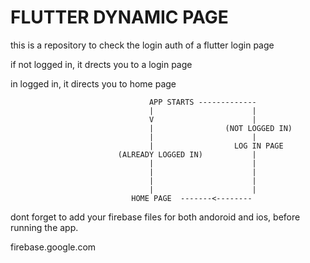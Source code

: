 # FLUTTER DYNAMIC PAGE

this is a repository to check the login auth of a flutter login page

if not logged in, it drects you to a login page

in logged in, it directs you to home page


                                   APP STARTS ------------- 
                                   |                      |
                                   V                      |
                                   |                (NOT LOGGED IN)
                                   |                      |
                                   |                  LOG IN PAGE
                            (ALREADY LOGGED IN)           |
                                   |                      |
                                   |                      |
                                   |                      |
                                   |                      |
                               HOME PAGE  -------<--------


dont forget to add your firebase files for both andoroid and ios, before running the app.

firebase.google.com


